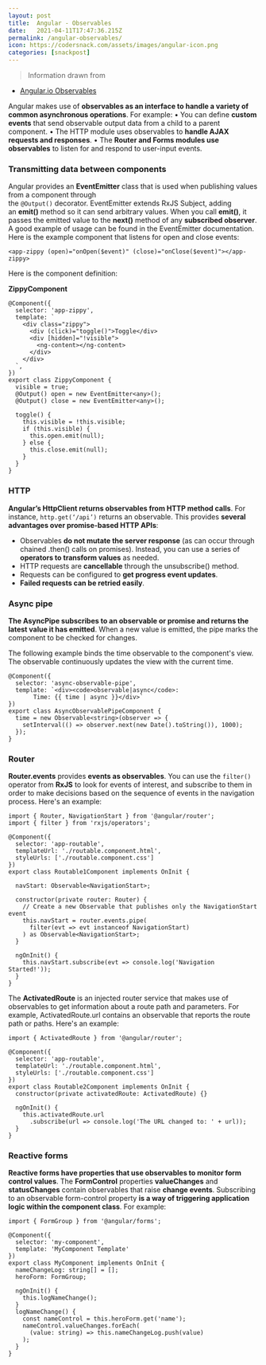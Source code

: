```yaml
---
layout: post
title:  Angular - Observables
date:   2021-04-11T17:47:36.215Z
permalink: /angular-observables/
icon: https://codersnack.com/assets/images/angular-icon.png
categories: [snackpost]
---
```


> Information drawn from 
- [Angular.io Observables](https://angular.io/guide/observables-in-angular)


Angular makes use of **observables as an interface to handle a variety of common asynchronous operations**. For example:
	•	You can define **custom events** that send observable output data from a child to a parent component.
	•	The HTTP module uses observables to **handle AJAX requests and responses**.
	•	The **Router and Forms modules use observables** to listen for and respond to user-input events.

### Transmitting data between components

Angular provides an **EventEmitter** class that is used when publishing values from a component through the ```@Output()``` decorator. EventEmitter extends RxJS
Subject, adding an **emit()** method so it can send arbitrary values. When you call **emit()**, it passes the emitted value to the **next()** method of any **subscribed observer**.
A good example of usage can be found in the EventEmitter documentation. Here is the example component that listens for open and close events:
```
<app-zippy (open)="onOpen($event)" (close)="onClose($event)"></app-zippy>
```

Here is the component definition:

**ZippyComponent**
```
@Component({
  selector: 'app-zippy',
  template: `
    <div class="zippy">
      <div (click)="toggle()">Toggle</div>
      <div [hidden]="!visible">
        <ng-content></ng-content>
      </div>
    </div>
  `,
})
export class ZippyComponent {
  visible = true;
  @Output() open = new EventEmitter<any>();
  @Output() close = new EventEmitter<any>();

  toggle() {
    this.visible = !this.visible;
    if (this.visible) {
      this.open.emit(null);
    } else {
      this.close.emit(null);
    }
  }
}
```

### HTTP


**Angular’s HttpClient returns observables from HTTP method calls**. For instance, ```http.get(‘/api’)``` returns an observable. This provides **several advantages over promise-based HTTP APIs**:

- Observables **do not mutate the server response** (as can occur through chained .then() calls on promises). Instead, you can use a series of **operators to transform values** as needed.
- HTTP requests are **cancellable** through the unsubscribe() method.
- Requests can be configured to **get progress event updates**.
- **Failed requests can be retried easily**.

### Async pipe

**The AsyncPipe subscribes to an observable or promise and returns the latest value it has emitted**. When a new value is emitted, the pipe marks the component to be checked for changes.

The following example binds the time observable to the component's view. The observable continuously updates the view with the current time.

```
@Component({
  selector: 'async-observable-pipe',
  template: `<div><code>observable|async</code>:
       Time: {{ time | async }}</div>`
})
export class AsyncObservablePipeComponent {
  time = new Observable<string>(observer => {
    setInterval(() => observer.next(new Date().toString()), 1000);
  });
}
```

### Router

**Router.events** provides **events as observables**. You can use the ```filter()``` operator from **RxJS** to look for events of interest, and subscribe to them in order to make decisions based on the sequence of events in the navigation process. Here's an example:

```
import { Router, NavigationStart } from '@angular/router';
import { filter } from 'rxjs/operators';

@Component({
  selector: 'app-routable',
  templateUrl: './routable.component.html',
  styleUrls: ['./routable.component.css']
})
export class Routable1Component implements OnInit {

  navStart: Observable<NavigationStart>;

  constructor(private router: Router) {
    // Create a new Observable that publishes only the NavigationStart event
    this.navStart = router.events.pipe(
      filter(evt => evt instanceof NavigationStart)
    ) as Observable<NavigationStart>;
  }

  ngOnInit() {
    this.navStart.subscribe(evt => console.log('Navigation Started!'));
  }
}
```

The **ActivatedRoute** is an injected router service that makes use of observables to get information about a route path and parameters. For example, ActivatedRoute.url contains an observable that reports the route path or paths. Here's an example:

```
import { ActivatedRoute } from '@angular/router';

@Component({
  selector: 'app-routable',
  templateUrl: './routable.component.html',
  styleUrls: ['./routable.component.css']
})
export class Routable2Component implements OnInit {
  constructor(private activatedRoute: ActivatedRoute) {}

  ngOnInit() {
    this.activatedRoute.url
      .subscribe(url => console.log('The URL changed to: ' + url));
  }
}
```

### Reactive forms

**Reactive forms have properties that use observables to monitor form control values**. The **FormControl** properties **valueChanges** and **statusChanges** contain observables that raise **change events**. Subscribing to an observable form-control property **is a way of triggering application logic within the component class**. For example:
```
import { FormGroup } from '@angular/forms';

@Component({
  selector: 'my-component',
  template: 'MyComponent Template'
})
export class MyComponent implements OnInit {
  nameChangeLog: string[] = [];
  heroForm: FormGroup;

  ngOnInit() {
    this.logNameChange();
  }
  logNameChange() {
    const nameControl = this.heroForm.get('name');
    nameControl.valueChanges.forEach(
      (value: string) => this.nameChangeLog.push(value)
    );
  }
}
```


